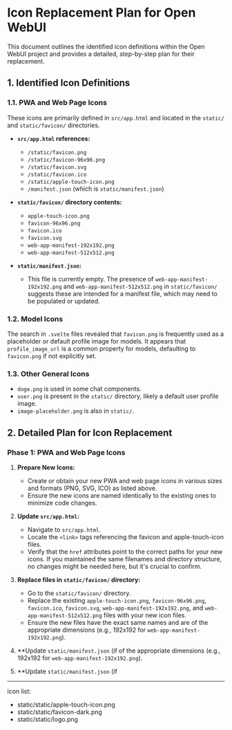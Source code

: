 
# Icon Replacement Plan for Open WebUI

This document outlines the identified icon definitions within the Open WebUI project and provides a detailed, step-by-step plan for their replacement.

## 1. Identified Icon Definitions

### 1.1. PWA and Web Page Icons

These icons are primarily defined in `src/app.html` and located in the `static/` and `static/favicon/` directories.

* **`src/app.html` references:**
  * `/static/favicon.png`
  * `/static/favicon-96x96.png`
  * `/static/favicon.svg`
  * `/static/favicon.ico`
  * `/static/apple-touch-icon.png`
  * `/manifest.json` (which is `static/manifest.json`)

* **`static/favicon/` directory contents:**
  * `apple-touch-icon.png`
  * `favicon-96x96.png`
  * `favicon.ico`
  * `favicon.svg`
  * `web-app-manifest-192x192.png`
  * `web-app-manifest-512x512.png`

* **`static/manifest.json`:**
  * This file is currently empty. The presence of `web-app-manifest-192x192.png` and `web-app-manifest-512x512.png` in `static/favicon/` suggests these are intended for a manifest file, which may need to be populated or updated.

### 1.2. Model Icons

The search in `.svelte` files revealed that `favicon.png` is frequently used as a placeholder or default profile image for models. It appears that `profile_image_url` is a common property for models, defaulting to `favicon.png` if not explicitly set.

### 1.3. Other General Icons

* `doge.png` is used in some chat components.
* `user.png` is present in the `static/` directory, likely a default user profile image.
* `image-placeholder.png` is also in `static/`.

## 2. Detailed Plan for Icon Replacement

### Phase 1: PWA and Web Page Icons

1. **Prepare New Icons:**
    * Create or obtain your new PWA and web page icons in various sizes and formats (PNG, SVG, ICO) as listed above.
    * Ensure the new icons are named identically to the existing ones to minimize code changes.

2. **Update `src/app.html`:**
    * Navigate to `src/app.html`.
    * Locate the `<link>` tags referencing the favicon and apple-touch-icon files.
    * Verify that the `href` attributes point to the correct paths for your new icons. If you maintained the same filenames and directory structure, no changes might be needed here, but it's crucial to confirm.

3. **Replace files in `static/favicon/` directory:**
    * Go to the `static/favicon/` directory.
    * Replace the existing `apple-touch-icon.png`, `favicon-96x96.png`, `favicon.ico`, `favicon.svg`, `web-app-manifest-192x192.png`, and `web-app-manifest-512x512.png` files with your new icon files.
    * Ensure the new files have the exact same names and are of the appropriate dimensions (e.g., 192x192 for `web-app-manifest-192x192.png`).

4. **Update `static/manifest.json` (if of the appropriate dimensions (e.g., 192x192 for `web-app-manifest-192x192.png`).

4. **Update `static/manifest.json` (if


---

icon list:
- static/static/apple-touch-icon.png
- static/static/favicon-dark.png
- static/static/logo.png